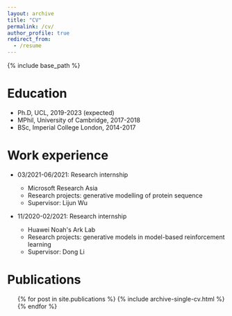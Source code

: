```yaml
---
layout: archive
title: "CV"
permalink: /cv/
author_profile: true
redirect_from:
  - /resume
---
```


{% include base_path %}

Education
======
* Ph.D, UCL, 2019-2023 (expected)
* MPhil, University of Cambridge, 2017-2018
* BSc, Imperial College London, 2014-2017

Work experience
======
* 03/2021-06/2021: Research internship
  * Microsoft Research Asia
  * Research projects: generative modelling of protein sequence
  * Supervisor: Lijun Wu

* 11/2020-02/2021: Research internship
  * Huawei Noah's Ark Lab
  * Research projects: generative models in model-based reinforcement learning
  * Supervisor: Dong Li
  
<!-- Skills
======
* Skill 1
* Skill 2
  * Sub-skill 2.1
  * Sub-skill 2.2
  * Sub-skill 2.3
* Skill 3 -->

Publications
======
  <ul>{% for post in site.publications %}
    {% include archive-single-cv.html %}
  {% endfor %}</ul>
  
<!-- Talks
======
  <ul>{% for post in site.talks %}
    {% include archive-single-talk-cv.html %}
  {% endfor %}</ul> -->
  
<!-- Teaching
======
  <ul>{% for post in site.teaching %}
    {% include archive-single-cv.html %}
  {% endfor %}</ul> -->
  
<!-- Service and leadership
======
* Currently signed in to 43 different slack teams -->
